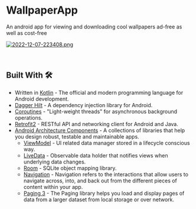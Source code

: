 # WallpaperApp
An android app for viewing and downloading cool wallpapers ad-free as well as cost-free

[![2022-12-07-223408.png](https://i.postimg.cc/VNPp3Ffs/2022-12-07-223408.png)](https://postimg.cc/75XKz0Jj)

</br>

## Built With 🛠
* Written in [Kotlin](https://kotlinlang.org/) - The official and modern programming language for Android development.
* [Dagger Hilt](https://dagger.dev/hilt/) - A dependency injection library for Android.
* [Coroutines](https://developer.android.com/kotlin/coroutines) -  "Light-weight threads" for asynchronous background operations.
* [Retrofit2](https://square.github.io/retrofit/) - RESTful API and networking client for Android and Java.
* [Android Architecture Components](https://developer.android.com/topic/libraries/architecture) - A collections of libraries that help you design robust, testable and maintainable apps.
     * [ViewModel](https://developer.android.com/reference/androidx/lifecycle/ViewModel) - UI related data manager stored in a lifecycle conscious way.
     * [LiveData](https://developer.android.com/topic/libraries/architecture/livedata) -  Observable data holder that notifies views when underlying data changes.
     * [Room](https://developer.android.com/training/data-storage/room) - SQLite object mapping library.
     * [Navigation](https://developer.android.com/guide/navigation) - Navigation refers to the interactions that allow users to navigate across, into, and back out from the different pieces of content within your app.
     * [Paging 3](https://developer.android.com/topic/libraries/architecture/paging/v3-overview) - The Paging library helps you load and display pages of data from a larger dataset from local storage or over network.
</br>

